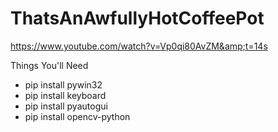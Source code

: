 # ThatsAnAwfullyHotCoffeePot
https://www.youtube.com/watch?v=Vp0qi80AvZM&amp;t=14s

Things You'll Need
- pip install pywin32
- pip install keyboard
- pip install pyautogui
- pip install opencv-python





